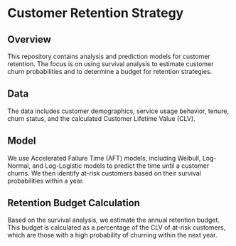 # Customer Retention Strategy

## Overview
This repository contains analysis and prediction models for customer retention. The focus is on using survival analysis to estimate customer churn probabilities and to determine a budget for retention strategies.

## Data
The data includes customer demographics, service usage behavior, tenure, churn status, and the calculated Customer Lifetime Value (CLV).

## Model
We use Accelerated Failure Time (AFT) models, including Weibull, Log-Normal, and Log-Logistic models to predict the time until a customer churns. We then identify at-risk customers based on their survival probabilities within a year.

## Retention Budget Calculation
Based on the survival analysis, we estimate the annual retention budget. This budget is calculated as a percentage of the CLV of at-risk customers, which are those with a high probability of churning within the next year.
